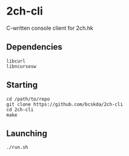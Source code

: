 # 2ch-cli
C-written console client for 2ch.hk
## Dependencies
```
libcurl
libncursesw
```
## Starting
```
cd /path/to/repo
git clone https://github.com/bcskda/2ch-cli
cd 2ch-cli
make
```
## Launching
```
./run.sh
```
